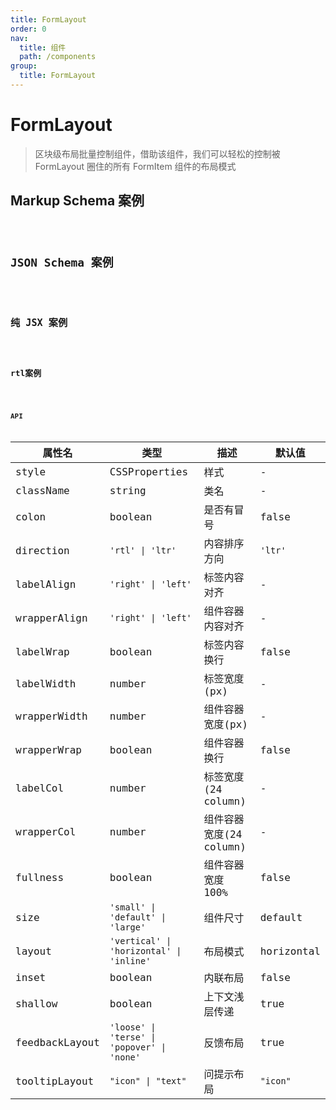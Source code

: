 ```yaml
---
title: FormLayout
order: 0
nav:
  title: 组件
  path: /components
group:
  title: FormLayout
---
```


# FormLayout

> 区块级布局批量控制组件，借助该组件，我们可以轻松的控制被 FormLayout 圈住的所有 FormItem 组件的布局模式

## Markup Schema 案例

<code src="./demo/index_1.tsx" />

## JSON Schema 案例

<code src="./demo/index_2.tsx" />

## 纯 JSX 案例

<code src="./demo/index_3.tsx" />


## rtl案例
<code src="./demo/index_4.tsx" />

## API

| 属性名         | 类型                                        | 描述                    | 默认值     |
| -------------- | ------------------------------------------- | ----------------------- | ---------- |
| style          | CSSProperties                               | 样式                    | -          |
| className      | string                                      | 类名                    | -          |
| colon          | boolean                                     | 是否有冒号              | false       |
| direction      | `'rtl' \| 'ltr'`                            | 内容排序方向            | `'ltr'`     |
| labelAlign     | `'right' \| 'left'`                         | 标签内容对齐            | -          |
| wrapperAlign   | `'right' \| 'left'`                         | 组件容器内容对齐        | -          |
| labelWrap      | boolean                                     | 标签内容换行            | false      |
| labelWidth     | number                                      | 标签宽度(px)            | -          |
| wrapperWidth   | number                                      | 组件容器宽度(px)        | -          |
| wrapperWrap    | boolean                                     | 组件容器换行            | false      |
| labelCol       | number                                      | 标签宽度(24 column)     | -          |
| wrapperCol     | number                                      | 组件容器宽度(24 column) | -          |
| fullness       | boolean                                     | 组件容器宽度 100%       | false      |
| size           | `'small' \| 'default' \| 'large'`           | 组件尺寸                | default    |
| layout         | `'vertical' \| 'horizontal' \| 'inline'`    | 布局模式                | horizontal |
| inset          | boolean                                     | 内联布局                | false      |
| shallow        | boolean                                     | 上下文浅层传递          | true       |
| feedbackLayout | `'loose' \| 'terse' \| 'popover' \| 'none'` | 反馈布局                | true       |
| tooltipLayout  | `"icon" \| "text"`                          | 问提示布局              | `"icon"`   |
